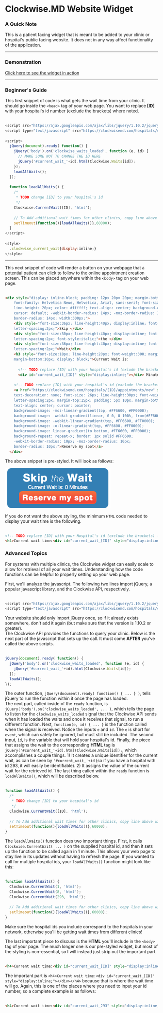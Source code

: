 # Clockwise.MD Website Widget
### A Quick Note
This is a patient facing widget that is meant to be added to your clinic or hospital's public
facing website.  It does not in any way affect functionality of the application.

---
### Demonstration
[Click here to see the widget in action](http://lightshedhealth.github.io/Website-Widget-API/)

---
### Beginner's Guide
This first snippet of code is what gets the wait time from your clinic.  It should go inside the
`<head>` tag of your web page.  You want to replace __[ID]__ with your hospital's id number
(exclude the brackets) where noted.

```javascript

<script src="https://ajax.googleapis.com/ajax/libs/jquery/1.10.2/jquery.min.js"></script>
<script type="text/javascript" src="https://clockwisemd.com/hospitals/clockwise_api.js"></script>

<script>
  jQuery(document).ready( function() {
    jQuery('body').on('clockwise_waits_loaded', function (e, id) {
      // MAKE SURE NOT TO CHANGE THE ID HERE
      jQuery('#current_wait_'+id).html(Clockwise.Waits[id]);
    });
    loadAllWaits();
  });

  function loadAllWaits() {
    /*
     * TODO change [ID] to your hospital's id
     */
    Clockwise.CurrentWait([ID], 'html');  

    // To Add additional wait times for other clinics, copy line above with different ID.
    setTimeout(function(){loadAllWaits()},60000);
  }
</script>

<style>
  .clockwise_current_wait{display:inline;}
</style>

```
---
This next snippet of code will render a button on your webpage that a potential patient can click
to follow to the online appointment creation screen.  This can be placed anywhere within the
`<body>` tag on your web page.

```html

<div style="display: inline-block; padding: 12px 20px 20px; margin-bottom: 0;
    font-family: Helvetica Neue, Helvetica, Arial, sans-serif; font-size: 14px;
    line-height: 20px; color: #ffffff; text-align: center; background-color:#2a7bbb;
    cursor: default; -webkit-border-radius: 14px; -moz-border-radius: 14px;
    border-radius: 14px; width:300px;">
    <div style="font-size:36px; line-height:40px; display:inline; font-weight:bold;
    letter-spacing:2px;">Skip </div>
    <div style="font-size:30px; line-height:40px; display:inline; font-weight:100;
    letter-spacing:2px; font-style:italic;">the </div>
    <div style="font-size:36px; line-height:40px; display:inline; font-weight:bold;
    letter-spacing:2px;">Wait</div>
    <h3 style="font-size:18px; line-height:20px; font-weight:300; margin-top:0px;
    margin-bottom:10px; display: block;">Current Wait is:

      <!-- TODO replace [ID] with your hospital's id (exlude the brackets) -->
      <div id="current_wait_[ID]" style="display:inline;"></div> Minutes</h3>

    <!-- TODO replace [ID] with your hospital's id (exclude the brackets) -->
    <a href="https://clockwisemd.com/hospitals/[ID]/appointments/new" style="color:white;
    text-decoration: none; font-size: 26px; line-height:30px; font-weight:bold;
    letter-spacing:2px; margin-top:15px; padding: 5px 10px; margin-bottom: 0;
    text-align: center; cursor: pointer;
    background-image: -moz-linear-gradient(top, #FF6600, #FF0000);
    background-image: -webkit-gradient(linear, 0 0, 0 100%, from(#FF6600), to(#FF0000));
    background-image: -webkit-linear-gradient(top, #FF6600, #FF0000);
    background-image: -o-linear-gradient(top, #FF6600, #FF0000);
    background-image: linear-gradient(to bottom, #FF6600, #FF0000);
    background-repeat: repeat-x; border: 1px solid #FF6600;
    -webkit-border-radius: 10px; -moz-border-radius: 10px;
    border-radius: 10px;">Reserve my spot</a>
  </div>

```

The above snippet is pre-styled.  It will look as follows:

![Default Widget](Default_Widget_Style.png)

If you do not want the above styling, the minimum `HTML` code needed to display your wait time
is the following.

```html

<!-- TODO replace [ID] with your Hospital's id (exclude the brackets) -->
<h4>Current wait time:<div id="current_wait_[ID]" style="display:inline;"></div></h4>

```

### Advanced Topics
For systems with multiple clinics, the Clockwise widget can easily scale to allow for retrieval
of all your wait times.  Understanding how the code functions can be helpful to properly setting
up your web page.

First, we'll analyze the javascript.  The following two lines import jQuery, a popular javascript
library, and the Clockwise API, respectively.  

```javascript

<script src="https://ajax.googleapis.com/ajax/libs/jquery/1.10.2/jquery.min.js"></script>
<script type="text/javascript" src="https://clockwisemd.com/hospitals/clockwise_api.js"></script>

```

Your website should only import jQuery once, so if it already
exists somewhere, don't add it again (but make sure that the version is 1.10.2 or greater).  
The Clockwise API provides the functions to query your clinic. Below is the next part of the
javascript that sets up the call.  It must come __AFTER__ you've called the above scripts.

```javascript

jQuery(document).ready( function() {
  jQuery('body').on('clockwise_waits_loaded', function (e, id) {
    jQuery('#current_wait_'+id).html(Clockwise.Waits[id]);
  });
  loadAllWaits();
});

```

The outer function, `jQuery(document).ready( function() { ... } )`, tells jQuery to run the
function within it once the page has loaded.  
The next part, called inside of the `ready` function, is
`jQuery('body').on('clockwise_waits_loaded', ... )`, which tells the page to listen for the
`clockwise_waits_loaded` signal that the Clockwise API sends when it has loaded the waits and once
it receives that signal, to run a different function.  Next, `function(e, id) { ... }` is the
function called when the signal is received.  Notice the inputs `e` and `id`.  The `e` is short
for `event`, which can safely be ignored, but must still be included.  The second input, `id`, is
the variable that will hold your hospital's id.  Finally, the piece that assigns the wait to
the corresponding __HTML__ tag is `jQuery('#current_wait_'+id).html(Clockwise.Waits[id]);`, which
accomplishes a couple things.  1) It creates a unique identifier for the current wait, as can
be seen by `'#current_wait_'+id` (so if you have a hospital with id 293, it will easily be
identifiable).  2) It assigns the value of the current wait for the retrieved id.  The last
thing called within the `ready` function is `loadAllWaits()`, which will be described below.

```javascript

function loadAllWaits() {
  /*
   * TODO change [ID] to your hospital's id
   */
  Clockwise.CurrentWait([ID], 'html');  

  // To Add additional wait times for other clinics, copy line above with different ID.
  setTimeout(function(){loadAllWaits()},60000);
}

```

The `loadAllWaits()` function does two important things.  First, it calls
`Clockwise.CurrentWait( ... )` on the supplied hospital id, and then it sets up the function to
be called again in 1 minute.  This allows your web page to stay live in its updates without
having to refresh the page.  If you wanted to call for multiple hospital ids, your `loadAllWaits()`
function might look like this:

```javascript

function loadAllWaits() {
  Clockwise.CurrentWait(1, 'html');
  Clockwise.CurrentWait(8, 'html');
  Clockwise.CurrentWait(293, 'html');

  // To Add additional wait times for other clinics, copy line above with different ID.
  setTimeout(function(){loadAllWaits()},60000);
}

```
Make sure the hospital ids you include correspond to the hospitals in your network, otherwise
you'll be getting wait times from different clinics!


The last important piece to discuss is the __HTML__ you'll include in the `<body>` tag of your
page.  The much longer one is our pre-styled widget, but most of the styling is non-essential, so
I will instead just strip out the important part.

```html

<h4>Current wait time:<div id="current_wait_[ID]" style="display:inline;"></div></h4>

```

The important part is
`<h4>Current wait time:<div id="current_wait_[ID]" style="display:inline;"></div></h4>` because
that is where the wait time will go.  Again, this is one of the places where you need  to input
your id number, so a complete example is as follows:

```html

<h4>Current wait time:<div id="current_wait_293" style="display:inline;"></div></h4>

```
